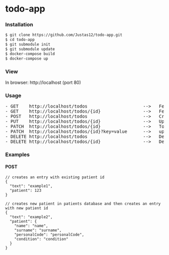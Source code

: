 # todo-app
### Installation

```sh
$ git clone https://github.com/Justas12/todo-app.git
$ cd todo-app
$ git submodule init
$ git submodule update
$ docker-compose build
$ docker-compose up
```

### View
In browser: http://localhost (port 80)

### Usage
<pre>
- GET    http://localhost/todos                     -->   Fetch all objects
- GET    http://localhost/todos/{id}                -->   Fetch object with specified id
- POST   http://localhost/todos                     -->   Create new object (At minimum 'text' and 'patient' property is required)
- PUT    http://localhost/todos/{id}                -->   Update existing object
- PATCH  http://localhost/todos/{id}                -->   Toggle 'completed' field (true/false) on specified object
- PATCH  http://localhost/todos/{id}?key=value      -->   update field 'key' with 'value' on specified object
- DELETE http://localhost/todos                     -->   Delete all objects
- DELETE http://localhost/todos/{id}                -->   Delete object with specified id
</pre>


### Examples
#### POST

```
// creates an entry with existing patient id
{
  "text": "example1",
  "patient": 123
}

// creates new patient in patients database and then creates an entry with new patient id
{
  "text": "example2",
  "patient": {
    "name": "name",
    "surname": "surname",
    "personalCode": "personalCode",
    "condition": "condition"
  }
}
```
